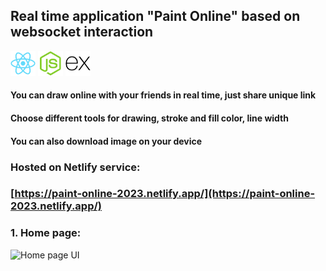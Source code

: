 ## Real time application "Paint Online" based on websocket interaction

<code><img title="React" alt="react" width="40px" src="https://raw.githubusercontent.com/devicons/devicon/1119b9f84c0290e0f0b38982099a2bd027a48bf1/icons/react/react-original.svg" /></code>
<code><img title="NodeJS" alt="NodeJS" width="40px" src="https://raw.githubusercontent.com/devicons/devicon/1119b9f84c0290e0f0b38982099a2bd027a48bf1/icons/nodejs/nodejs-plain.svg" /></code>
<code><img title="Express" alt="Express" width="40px" src="https://raw.githubusercontent.com/devicons/devicon/1119b9f84c0290e0f0b38982099a2bd027a48bf1/icons/express/express-original.svg" /></code>

#### You can draw online with your friends in real time, just share unique link

#### Choose different tools for drawing, stroke and fill color, line width

#### You can also download image on your device

### **Hosted on Netlify service:**

### **[https://paint-online-2023.netlify.app/](https://paint-online-2023.netlify.app/)**

### 1. Home page:

![Home page UI](https://i.ibb.co/m4ppY2p/Screenshot-1.png)
